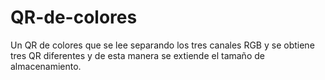 # QR-de-colores
Un QR de colores que se lee separando los tres canales RGB y se obtiene tres QR diferentes y de esta manera se extiende el tamaño de almacenamiento.
